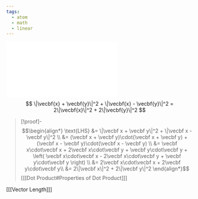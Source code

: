 ```yaml
---
tags:
  - atom
  - math
  - linear
---
```

![500|center](vector-length-identity.excalidraw.md)
$$ \|\vecbf{x} + \vecbf{y}\|^2 + \|\vecbf{x} - \vecbf{y}\|^2 = 2\|\vecbf{x}\|^2 + 2\|\vecbf{y}\|^2 $$
> [!proof]-
> $$\begin{align*}
> 	\text{LHS} &= \|\vecbf x + \vecbf y\|^2 + \|\vecbf x - \vecbf y\|^2 \\ 
> 	&= (\vecbf x + \vecbf y)\cdot(\vecbf x + \vecbf y) + (\vecbf x - \vecbf y)\cdot(\vecbf x - \vecbf y) \\ 
> 	&= \vecbf x\cdot\vecbf x + 2\vecbf x\cdot\vecbf y + \vecbf y\cdot\vecbf y + \left( \vecbf x\cdot\vecbf x - 2\vecbf x\cdot\vecbf y + \vecbf y\cdot\vecbf y \right) \\ 
> 	&= 2\vecbf x\cdot\vecbf x + 2\vecbf y\cdot\vecbf y\\ 
> 	&= 2\|\vecbf x\|^2 + 2\|\vecbf y\|^2 
> \end{align*}$$
> \[[[Dot Product#Properties of Dot Product]]\]

\[[[Vector Length]]\]